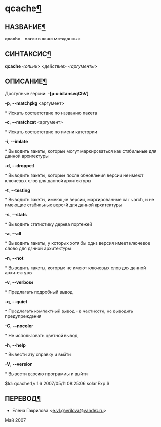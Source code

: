 # qcache[¶](#qcache)

## НАЗВАНИЕ[¶](#НАЗВАНИЕ)
qcache - поиск в кэше метаданных 

## СИНТАКСИС[¶](#СИНТАКСИС)

**qcache** _<опции\> <действие\> <аргументы\>_

## ОПИСАНИЕ[¶](#ОПИСАНИЕ)

Доступные версии: **-\[p:c:idtansvqChV\]**

**-p**, **--matchpkg** <аргумент\>

\* Искать соответствие по названию пакета

**-c**, **--matchcat** <аргумент\>

\* Искать соответствие по имени категории

**-i**, **--imlate**

\* Выводить пакеты, которые могут маркироваться как стабильные для данной архитектуры

**-d**, **--dropped**

\* Выводить пакеты, которые после обновления версии не имеют ключевых слов для данной архитектуры

**-t**, **--testing**

\* Выводить пакеты, имеющие версии, маркированные как ~arch, и не имеющие стабильных версий для данной архитектуры

**-s**, **--stats**

\* Выводить статистику дерева портежей

**-a**, **--all**

\* Выводить пакеты, у которых хотя бы одна версия имеет ключевое слово для данной архитектуры

**-n**, **--not**

\* Выводить пакеты, которые не имеют ключевых слов для данной архитектуры

**-v**, **--verbose**

\* Предлагать подробный вывод

**-q**, **--quiet**

\* Предлагать компактный вывод - в частности, не выводить предупреждения

**-C**, **--nocolor**

\* Не использовать цветной вывод

**-h**, **--help**

\* Вывести эту справку и выйти

**-V**, **--version**

\* Вывести версию программы и выйти

$Id: qcache.1,v 1.6 2007/05/11 08:25:06 solar Exp $

## ПЕРЕВОД[¶](#ПЕРЕВОД)

* Елена Гаврилова <[e.vl.gavrilova@yandex.ru](mailto:e.vl.gavrilova@yandex.ru)\>

  
Май 2007